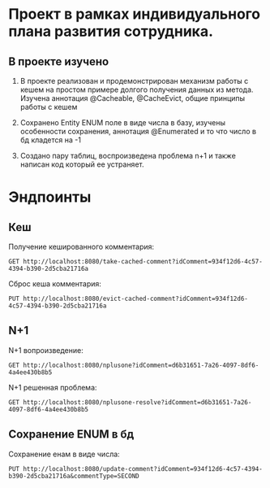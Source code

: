    # Проект в рамках индивидуального плана развития сотрудника.

## В проекте изучено

   1) В проекте реализован и продемонстрирован механизм работы с кешем на простом примере долгого получения данных из метода.
      Изучена аннотация @Cacheable, @CacheEvict, общие принципы работы с кешем

   2) Сохранено Entity ENUM поле в виде числа в базу, изучены особенности сохранения, аннотация  @Enumerated и то что число в бд кладется на -1

   3) Создано пару таблиц, воспроизведена проблема n+1 и также написан код который ее устраняет.

   # Эндпоинты

## Кеш
   Получение кешированного комментария:
   ```
   GET http://localhost:8080/take-cached-comment?idComment=934f12d6-4c57-4394-b390-2d5cba21716a
   ```
   Сброс кеша комментария:
   ```
   PUT http://localhost:8080/evict-cached-comment?idComment=934f12d6-4c57-4394-b390-2d5cba21716a
   ```
## N+1
   N+1 вопроизведение:
   ```
   GET http://localhost:8080/nplusone?idComment=d6b31651-7a26-4097-8df6-4a4ee430b8b5
   ```
   N+1 решенная проблема:
   ```
   GET http://localhost:8080/nplusone-resolve?idComment=d6b31651-7a26-4097-8df6-4a4ee430b8b5
   ```
## Сохранение ENUM в бд

   Cохранение енам в виде числа:
   ```
   PUT http://localhost:8080/update-comment?idComment=934f12d6-4c57-4394-b390-2d5cba21716a&commentType=SECOND
   ```